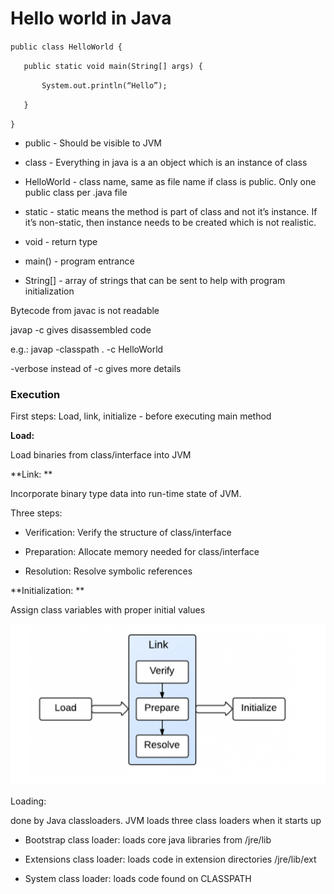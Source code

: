 # Hello world in Java

`public class HelloWorld {`

`    public static void main(String[] args) { `

`        System.out.println(“Hello”); `

`    } `

`}`

* public - Should be visible to JVM 

* class - Everything in java is a an object which is an instance of class 

* HelloWorld - class name, same as file name if class is public. Only one public class per .java file 

* static - static means the method is part of class and not it’s instance. If it’s non-static, then instance needs to be created which is not realistic. 
* void - return type 
* main\(\) - program entrance 
* String\[\] - array of strings that can be sent to help with program initialization

Bytecode from javac is not readable

javap -c gives disassembled code 

e.g.: javap -classpath . -c HelloWorld

-verbose instead of -c gives more details

### **Execution**

First steps: Load, link, initialize - before executing main method

**Load:** 

Load binaries from class\/interface into JVM 

**Link: **

Incorporate binary type data into run-time state of JVM. 

Three steps: 

* Verification: Verify the structure of class\/interface 

* Preparation: Allocate memory needed for class\/interface 

* Resolution: Resolve symbolic references 

**Initialization: **

Assign class variables with proper initial values

![](/assets/F0BA6469-B8EA-4089-A9D1-EA3F247FF605.png)

Loading:

done by Java classloaders. JVM loads three class loaders when it starts up

* Bootstrap class loader: loads core java libraries from \/jre\/lib

* Extensions class loader: loads code in extension directories \/jre\/lib\/ext

* System class loader: loads code found on CLASSPATH

